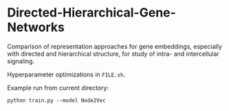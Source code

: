 # Directed-Hierarchical-Gene-Networks

Comparison of representation approaches for gene embeddings, especially with directed and hierarchical structure, for study of intra- and intercellular signaling.


Hyperparameter optimizations in `FILE.sh`.

Example run from current directory:
```
python train.py --model Node2Vec
```

